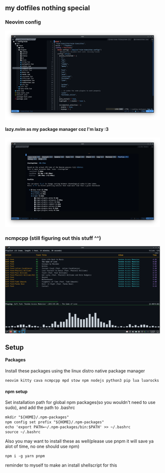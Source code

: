 ## my dotfiles nothing special

### Neovim config

![neovim cofnig preview](./readme-stuff/nvim_config.png)

#### lazy.nvim as my package manager coz I'm lazy :3

![nvim startup time](./readme-stuff/nvim_startup_time.png)

### ncmpcpp (still figuring out this stuff ^^)

![ncmpcpp and cava](./readme-stuff/ncmpcpp_and_cava.png)

## Setup

#### Packages

Install these packages using the linux distro native package manager

```
neovim kitty cava ncmpcpp mpd stow npm nodejs python3 pip lua luarocks
```

#### npm setup

Set installation path for global npm packages(so you wouldn't need to use sudo), and add the path to .bashrc

```
mkdir "${HOME}/.npm-packages"
npm config set prefix "${HOME}/.npm-packages"
echo 'export PATH=~/.npm-packages/bin:$PATH' >> ~/.bashrc
source ~/.bashrc
```

Also you may want to install these as well(please use pnpm it will save ya alot of time, no one should use npm)

```
npm i -g yarn pnpm
```

reminder to myself to make an install shellscript for this
